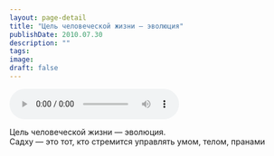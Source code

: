 ```yaml
---
layout: page-detail
title: "Цель человеческой жизни — эволюция"
publishDate: 2010.07.30
description: ""
tags:
image:
draft: false
---
```


<audio title="2010.07.30 - Цель человеческой жизни — эволюция.mp3" src="https://filer-api.advayta.org/v1.0/public/files/73590" controls=""></audio>

 Цель человеческой жизни — эволюция.  
 Садху — это тот, кто стремится управлять умом, телом, пранами   

  

